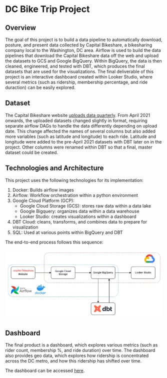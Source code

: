 # DC Bike Trip Project

## Overview

The goal of this project is to build a data pipeline to automatically download, posture, and present data collected by Capital Bikeshare, a bikesharing company local to the Washington, DC area. Airflow is used to build the data pipelines that download the Capital Bikeshare data off the web and upload the datasets to GCS and Google BigQuery. Within BigQuery, the data is then cleaned, engineered, and tested with DBT, which produces the final datasets that are used for the visualizations. The final deliverable of this project is an interactive dashboard created within Looker Studio, where several metrics (such as ridership, membership percentage, and ride duraction) can be easily explored.

## Dataset

The Capital Bikeshare website [uploads data quarterly](https://s3.amazonaws.com/capitalbikeshare-data/index.html). From April 2021 onwards, the uploaded datasets changed slightly in format, requiring separate airflow DAGs to handle the data differently depending on upload date. This change affected the names of several columns but also added more variables (such as latitude and longitude) to each ride. Latitude and longitude were added to the pre-April 2021 datasets with DBT later on in the project. Other columns were renamed within DBT so that a final, master dataset could be created. 

## Technologies and Architecture

This project uses the following technologies for its implementation:

1. Docker: Builds airflow images
2. Airflow: Workflow orchestration within a python environment
3. Google Cloud Platform (GCP):
    - Google Cloud Storage (GCS): stores raw data within a data lake
    - Google Bigquery: organizes data within a data warehouse
    - Looker Studio: creates visualizations within a dashboard
4. DBT Cloud: cleans, transforms, and combines data to prepare for visualization
5. SQL: Used at various points within BigQuery and DBT

The end-to-end process follows this sequence:

![Dashboard](images/Diagram.jpg)

## Dashboard

The final product is a dashboard, which explores various metrics (such as rider count, membership %, and ride duration) over time. The dashboard also provides geo data, which explores how ridership is concentrated across the DC metro, and how this ridership has shifted over time. 

The dashboard can be accessed [here](https://lookerstudio.google.com/reporting/6a255a13-aef9-4e6a-824d-4020e220c9e0).


